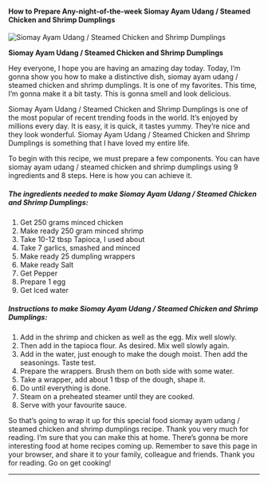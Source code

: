             

#### How to Prepare Any-night-of-the-week Siomay Ayam Udang / Steamed Chicken and Shrimp Dumplings

![Siomay Ayam Udang / Steamed Chicken and Shrimp Dumplings](https://img-global.cpcdn.com/recipes/7a5166795d7457fd/751x532cq70/siomay-ayam-udang-steamed-chicken-and-shrimp-dumplings-recipe-main-photo.jpg)

**Siomay Ayam Udang / Steamed Chicken and Shrimp Dumplings**

Hey everyone, I hope you are having an amazing day today. Today, I’m gonna show you how to make a distinctive dish, siomay ayam udang / steamed chicken and shrimp dumplings. It is one of my favorites. This time, I’m gonna make it a bit tasty. This is gonna smell and look delicious.

Siomay Ayam Udang / Steamed Chicken and Shrimp Dumplings is one of the most popular of recent trending foods in the world. It’s enjoyed by millions every day. It is easy, it is quick, it tastes yummy. They’re nice and they look wonderful. Siomay Ayam Udang / Steamed Chicken and Shrimp Dumplings is something that I have loved my entire life.

To begin with this recipe, we must prepare a few components. You can have siomay ayam udang / steamed chicken and shrimp dumplings using 9 ingredients and 8 steps. Here is how you can achieve it.

##### The ingredients needed to make Siomay Ayam Udang / Steamed Chicken and Shrimp Dumplings:

1.  Get 250 grams minced chicken
2.  Make ready 250 gram minced shrimp
3.  Take 10-12 tbsp Tapioca, I used about
4.  Take 7 garlics, smashed and minced
5.  Make ready 25 dumpling wrappers
6.  Make ready Salt
7.  Get Pepper
8.  Prepare 1 egg
9.  Get Iced water

##### Instructions to make Siomay Ayam Udang / Steamed Chicken and Shrimp Dumplings:

1.  Add in the shrimp and chicken as well as the egg. Mix well slowly.
2.  Then add in the tapioca flour. As desired. Mix well slowly again.
3.  Add in the water, just enough to make the dough moist. Then add the seasonings. Taste test.
4.  Prepare the wrappers. Brush them on both side with some water.
5.  Take a wrapper, add about 1 tbsp of the dough, shape it.
6.  Do until everything is done.
7.  Steam on a preheated steamer until they are cooked.
8.  Serve with your favourite sauce.

So that’s going to wrap it up for this special food siomay ayam udang / steamed chicken and shrimp dumplings recipe. Thank you very much for reading. I’m sure that you can make this at home. There’s gonna be more interesting food at home recipes coming up. Remember to save this page in your browser, and share it to your family, colleague and friends. Thank you for reading. Go on get cooking!

* * *